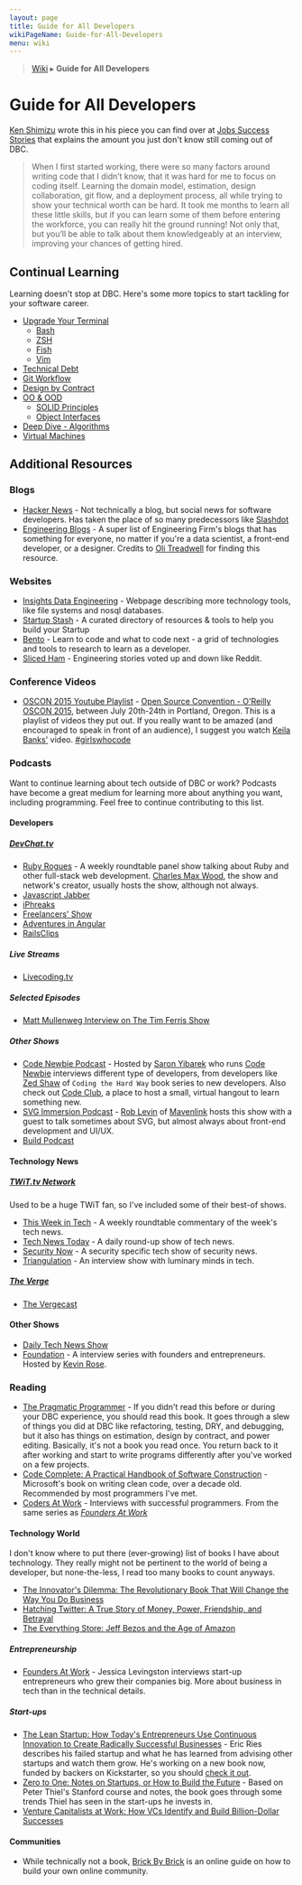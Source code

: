 ```yaml
---
layout: page
title: Guide for All Developers
wikiPageName: Guide-for-All-Developers
menu: wiki
---
```


> [Wiki](Home) ▸ **Guide for All Developers**

# Guide for All Developers

[Ken Shimizu](https://twitter.com/vice_versus_) wrote this in his piece you can find over at [Jobs Success Stories](Jobs-Success-Stories) that explains the amount you just don't know still coming out of DBC.

> When I first started working, there were so many factors around writing code that I didn’t know, that it was hard for me to focus on coding itself. Learning the domain model, estimation, design collaboration, git flow, and a deployment process, all while trying to show your technical worth can be hard. It took me months to learn all these little skills, but if you can learn some of them before entering the workforce, you can really hit the ground running! Not only that, but you’ll be able to talk about them knowledgeably at an interview, improving your chances of getting hired.

## Continual Learning

Learning doesn't stop at DBC. Here's some more topics to start tackling for your software career.

* [Upgrade Your Terminal](Guide-Learning-Terminal)
	* [Bash](Guide-Learning-Terminal#bash)
	* [ZSH](Guide-Learning-Terminal#zsh)
	* [Fish](Guide-Learning-Terminal#fish)
	* [Vim](Guide-Learning-Terminal#vim)
* [Technical Debt](Guide-Learning-Tech-Debt)
* [Git Workflow](Guide-Learning-Git-Workflow)
* [Design by Contract](Guide-Learning-DBC)
* [OO & OOD](Guide-Learning-OO)
	* [SOLID Principles](Guide-Learning-OO#solid-principles)
	* [Object Interfaces](Guide-Learning-OO#object-interfaces)
* [Deep Dive - Algorithms](Guide-Learning-Algorithms)
* [Virtual Machines](Guide-Learning-Virtual-Machines)

## Additional Resources

### Blogs

* [Hacker News](https://news.ycombinator.com/news) - Not technically a blog, but social news for software developers. Has taken the place of so many predecessors like [Slashdot](http://slashdot.org/)
* [Engineering Blogs](https://github.com/kilimchoi/engineering-blogs) - A super list of Engineering Firm's blogs that has something for everyone, no matter if you're a data scientist, a front-end developer, or a designer. Credits to [Oli Treadwell](https://github.com/olitreadwell) for finding this resource.

### Websites

* [Insights Data Engineering](http://insightdataengineering.com/blog/pipeline_map.html) - Webpage describing more technology tools, like file systems and nosql databases.
* [Startup Stash](http://startupstash.com/) - A curated directory of resources & tools to help you build your Startup
* [Bento](https://www.bento.io/) - Learn to code and what to code next - a grid of technologies and tools to research to learn as a developer.
* [Sliced Ham](http://www.slicedham.co/) - Engineering stories voted up and down like Reddit.

### Conference Videos

* [OSCON 2015 Youtube Playlist](https://www.youtube.com/playlist?list=PL055Epbe6d5YhDchEvY3O4nIuSLYyrx7K) - [Open Source Convention - O'Reilly OSCON 2015](http://www.oscon.com/open-source-2015), between July 20th-24th in Portland, Oregon. This is a playlist of videos they put out. If you really want to be amazed (and encouraged to speak in front of an audience), I suggest you watch [Keila Banks'](https://www.youtube.com/watch?v=xkTcSoQ-q5Q) video. [#girlswhocode](http://girlswhocode.com/)

### Podcasts

Want to continue learning about tech outside of DBC or work? Podcasts have become a great medium for learning more about anything you want, including programming. Feel free to continue contributing to this list.

#### Developers

##### [DevChat.tv](http://devchat.tv/)
* [Ruby Rogues](http://devchat.tv/ruby-rogues/) - A weekly roundtable panel show talking about Ruby and other full-stack web development. [Charles Max Wood](https://twitter.com/cmaxw), the show and network's creator, usually hosts the show, although not always.
* [Javascript Jabber](http://devchat.tv/js-jabber)
* [iPhreaks](http://devchat.tv/iphreaks)
* [Freelancers' Show](http://devchat.tv/freelancers)
* [Adventures in Angular](http://devchat.tv/adventures-in-angular)
* [RailsClips](http://devchat.tv/rails-clips)

##### Live Streams
* [Livecoding.tv](http://livecoding.tv/)

##### Selected Episodes
* [Matt Mullenweg Interview on The Tim Ferris Show](http://fourhourworkweek.com/2015/02/09/matt-mullenweg/)

##### Other Shows
* [Code Newbie Podcast](http://www.codenewbie.org/podcast) - Hosted by [Saron Yibarek](https://twitter.com/saronyitbarek) who runs [Code Newbie](http://www.codenewbie.org/) interviews different type of developers, from developers like [Zed Shaw](http://www.codenewbie.org/podcast/the-hard-way) of `Coding the Hard Way` book series to new developers. Also check out [Code Club](http://www.codenewbie.org/code-club), a place to host a small, virtual hangout to learn something new.
* [SVG Immersion Podcast](http://svgimmersion.com/) - [Rob Levin](https://twitter.com/roblevintennis) of [Mavenlink](https://www.mavenlink.com/) hosts this show with a guest to talk sometimes about SVG, but almost always about front-end development and UI/UX.
* [Build Podcast](http://build-podcast.com/)

#### Technology News

##### [TWiT.tv Network](http://twit.tv/)

Used to be a huge TWiT fan, so I've included some of their best-of shows.

* [This Week in Tech](http://twit.tv/show/this-week-in-tech/) - A weekly roundtable commentary of the week's tech news.
* [Tech News Today](http://twit.tv/show/tech-news-today) - A daily round-up show of tech news.
* [Security Now](http://twit.tv/show/security-now) - A security specific tech show of security news.
* [Triangulation](http://twit.tv/show/triangulation) - An interview show with luminary minds in tech.

##### [The Verge](http://www.theverge.com)

* [The Vergecast](http://www.theverge.com/label/the-vergecast)

#### Other Shows

* [Daily Tech News Show](http://www.dailytechnewsshow.com/)
* [Foundation](http://foundation.bz/) - A interview series with founders and entrepreneurs. Hosted by [Kevin Rose](https://twitter.com/kevinrose).

### Reading

* [The Pragmatic Programmer](http://www.amazon.com/The-Pragmatic-Programmer-Journeyman-Master/dp/020161622X) - If you didn't read this before or during your DBC experience, you should read this book. It goes through a slew of things you did at DBC like refactoring, testing, DRY, and debugging, but it also has things on estimation, design by contract, and power editing. Basically, it's not a book you read once. You return back to it after working and start to write programs differently after you've worked on a few projects.
* [Code Complete: A Practical Handbook of Software Construction](http://www.amazon.com/Code-Complete-Practical-Handbook-Construction/dp/0735619670/) - Microsoft's book on writing clean code, over a decade old. Recommended by most programmers I've met.
* [Coders At Work](http://www.amazon.com/Coders-Work-Reflections-Craft-Programming/dp/1430219483) - Interviews with successful programmers. From the same series as *[Founders At Work](#founders-at-work)*

#### Technology World

I don't know where to put there (ever-growing) list of books I have about technology. They really might not be pertinent to the world of being a developer, but none-the-less, I read too many books to count anyways.

* [The Innovator's Dilemma: The Revolutionary Book That Will Change the Way You Do Business](http://www.amazon.com/The-Innovators-Dilemma-Revolutionary-Business/dp/0062060244)
* [Hatching Twitter: A True Story of Money, Power, Friendship, and Betrayal](http://www.amazon.com/Hatching-Twitter-Story-Friendship-Betrayal/dp/1591847087)
* [The Everything Store: Jeff Bezos and the Age of Amazon](http://www.amazon.com/Everything-Store-Jeff-Bezos-Amazon/dp/0316219282)

##### Entrepreneurship

* <a id="founders-at-work"></a>[Founders At Work](http://www.amazon.com/Founders-Work-Stories-Startups-Early/dp/1430210788) - Jessica Levingston interviews start-up entrepreneurs who grew their companies big. More about business in tech than in the technical details.

##### Start-ups

* [The Lean Startup: How Today's Entrepreneurs Use Continuous Innovation to Create Radically Successful Businesses](http://www.amazon.com/The-Lean-Startup-Entrepreneurs-Continuous/dp/0307887898) - Eric Ries describes his failed startup and what he has learned from advising other startups and watch them grow. He's working on a new book now, funded by backers on Kickstarter, so you should [check it out](https://www.kickstarter.com/projects/881308232/only-on-kickstarter-the-leaders-guide-by-eric-ries).
* [Zero to One: Notes on Startups, or How to Build the Future](http://www.amazon.com/Zero-One-Notes-Startups-Future/dp/0804139296) - Based on Peter Thiel's Stanford course and notes, the book goes through some trends Thiel has seen in the start-ups he invests in.
* [Venture Capitalists at Work: How VCs Identify and Build Billion-Dollar Successes](http://www.amazon.com/Venture-Capitalists-Work-Billion-Dollar-Successes/dp/1430238372)

#### Communities

* While technically not a book, [Brick By Brick](http://www.communitybuildingguide.com) is an online guide on how to build your own online community.
